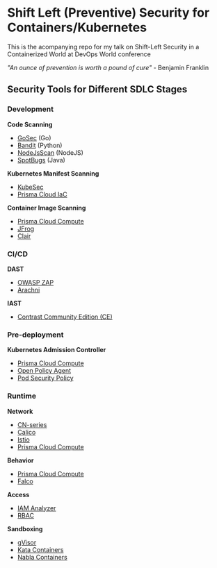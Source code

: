 # Shift Left (Preventive) Security for Containers/Kubernetes

This is the acompanying repo for my talk on Shift-Left Security in a Containerized World at DevOps World conference

_"An ounce of prevention is worth a pound of cure"_ - Benjamin Franklin

## Security Tools for Different SDLC Stages

### Development

**Code Scanning**

- [GoSec](https://securego.io/) (Go)
- [Bandit](https://github.com/PyCQA/bandit) (Python)
- [NodeJsScan](https://github.com/ajinabraham/NodeJsScan) (NodeJS)
- [SpotBugs](https://spotbugs.github.io/) (Java)

**Kubernetes Manifest Scanning**

- [KubeSec](https://github.com/controlplaneio/kubesec)
- [Prisma Cloud IaC](https://docs.paloaltonetworks.com/prisma/prisma-cloud/prisma-cloud-admin/prisma-cloud-devops-security/set-up-your-prisma-cloud-configuration-file-for-iac-scan.html#id3fa84acb-db42-46ab-a3bc-d19e7589c47e)

**Container Image Scanning**

- [Prisma Cloud Compute](https://docs.paloaltonetworks.com/prisma/prisma-cloud/prisma-cloud-admin-compute.html)
- [JFrog](https://jfrog.com/xray/)
- [Clair](https://coreos.com/clair/docs/latest/)


### CI/CD

**DAST**

- [OWASP ZAP](https://github.com/zaproxy/zaproxy)
- [Arachni](http://www.arachni-scanner.com/)

**IAST**

- [Contrast Community Edition (CE)](https://www.contrastsecurity.com/contrast-community-edition)


### Pre-deployment

**Kubernetes Admission Controller**

- [Prisma Cloud Compute](https://docs.paloaltonetworks.com/prisma/prisma-cloud/prisma-cloud-admin-compute.html)
- [Open Policy Agent](https://www.openpolicyagent.org/)
- [Pod Security Policy](https://kubernetes.io/docs/concepts/policy/pod-security-policy/)


### Runtime


**Network**

- [CN-series](https://docs.paloaltonetworks.com/cn-series.html)
- [Calico](https://www.projectcalico.org/)
- [Istio](https://istio.io/)
- [Prisma Cloud Compute](https://docs.paloaltonetworks.com/prisma/prisma-cloud/prisma-cloud-admin-compute.html)

**Behavior**

- [Prisma Cloud Compute](https://docs.paloaltonetworks.com/prisma/prisma-cloud/prisma-cloud-admin-compute.html)
- [Falco](https://github.com/falcosecurity/falco)

**Access**

- [IAM Analyzer](https://docs.aws.amazon.com/IAM/latest/UserGuide/what-is-access-analyzer.html)
- [RBAC](https://kubernetes.io/docs/reference/access-authn-authz/rbac/)

**Sandboxing**

- [gVisor](https://github.com/google/gvisor)
- [Kata Containers](https://katacontainers.io/)
- [Nabla Containers](https://nabla-containers.github.io/)

